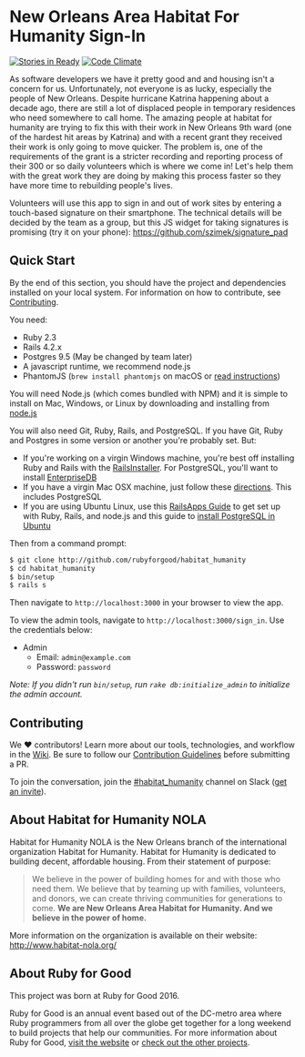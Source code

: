# New Orleans Area Habitat For Humanity Sign-In

[![Stories in Ready](https://badge.waffle.io/rubyforgood/habitat_humanity.png?label=ready&title=Ready)](https://waffle.io/rubyforgood/habitat_humanity)
[![Code Climate](https://codeclimate.com/github/rubyforgood/habitat_humanity/badges/gpa.svg)](https://codeclimate.com/github/rubyforgood/habitat_humanity)

As software developers we have it pretty good and and housing isn't a concern
for us. Unfortunately, not everyone is as lucky, especially the people of New
Orleans. Despite hurricane Katrina happening about a decade ago, there are still
a lot of displaced people in temporary residences who need somewhere to call
home. The amazing people at habitat for humanity are trying to fix this with
their work in New Orleans 9th ward (one of the hardest hit areas by Katrina) and
with a recent grant they received their work is only going to move quicker. The
problem is, one of the requirements of the grant is a stricter recording and
reporting process of their 300 or so daily volunteers which is where we come in!
Let's help them with the great work they are doing by making this process faster
so they have more time to rebuilding people's lives.

Volunteers will use this app to sign in and out of work sites by entering a
touch-based signature on their smartphone. The technical details will be decided
by the team as a group, but this JS widget for taking signatures is promising
(try it on your phone): https://github.com/szimek/signature_pad


## Quick Start

By the end of this section, you should have the project and dependencies
installed on your local system. For information on how to contribute, see
[Contributing](#contributing).

You need:

- Ruby 2.3
- Rails 4.2.x
- Postgres 9.5 (May be changed by team later)
- A javascript runtime, we recommend node.js 
- PhantomJS (`brew install phantomjs` on macOS or
  [read instructions](https://github.com/teampoltergeist/poltergeist#installing-phantomjs))

You will need Node.js (which comes bundled with NPM) and it is simple to install on Mac, Windows, or Linux by downloading and installing from [node.js](https://nodejs.org/en/download/)


You will also need Git, Ruby, Rails, and PostgreSQL.  If you have Git, Ruby and Postgres in
some version or another you're probably set. But:

- If you're working on a virgin Windows machine, you're best off installing Ruby and Rails with
  the [RailsInstaller](http://railsinstaller.org). For PostgreSQL, you'll want to install [EnterpriseDB](https://www.enterprisedb.com/downloads/postgres-postgresql-downloads#windows)
- If you have a virgin Mac OSX machine, just follow these [directions](https://gorails.com/setup/osx/10.12-sierra). This includes PostgreSQL
- If you are using Ubuntu Linux, use this [RailsApps Guide](http://railsapps.github.io/installrubyonrails-ubuntu.html) to get set up with Ruby, Rails, and node.js and this guide to [install PostgreSQL in Ubuntu](https://www.postgresql.org/download/linux/ubuntu/)

Then from a command prompt:

```bash
$ git clone http://github.com/rubyforgood/habitat_humanity
$ cd habitat_humanity
$ bin/setup
$ rails s
```

Then navigate to `http://localhost:3000` in your browser to view the app.

To view the admin tools, navigate to `http://localhost:3000/sign_in`. Use the credentials below:

* Admin
   * Email: `admin@example.com`
   * Password: `password`

*Note: If you didn't run `bin/setup`, run `rake db:initialize_admin` to initialize the admin account.*


## Contributing

We ♥ contributors! Learn more about our tools, technologies, and workflow
in the [Wiki][wiki]. Be sure to follow our [Contribution Guidelines][CONTRIBUTING.md]
before submitting a PR.

To join the conversation, join the [#habitat_humanity][slack-channel] channel
on Slack ([get an invite][slack-invite]).

[wiki]: https://github.com/rubyforgood/habitat_humanity/wiki
[CONTRIBUTING.md]: CONTRIBUTING.md
[slack-channel]: https://rubyforgood.slack.com/messages/habitat_humanity
[slack-invite]: https://rubyforgood.herokuapp.com/


## About Habitat for Humanity NOLA

Habitat for Humanity NOLA is the New Orleans branch of the international organization Habitat for
Humanity. Habitat for Humanity is dedicated to building decent, affordable housing. From their
statement of purpose:

> We believe in the power of building homes for and with those who need them. We believe that by
  teaming up with families, volunteers, and donors, we can create thriving communities for
  generations to come. **We are New Orleans Area Habitat for Humanity. And we believe in the
  power of home.**

More information on the organization is available on their website:
http://www.habitat-nola.org/


## About Ruby for Good

This project was born at Ruby for Good 2016.

Ruby for Good is an annual event based out of the DC-metro area where Ruby programmers from all over
the globe get together for a long weekend to build projects that help our communities. For more
information about Ruby for Good, [visit the website] or [check out the other projects].

[visit the website]: http://rubyforgood.org/
[check out the other projects]: http://rubyforgood.org/yearbook.html
